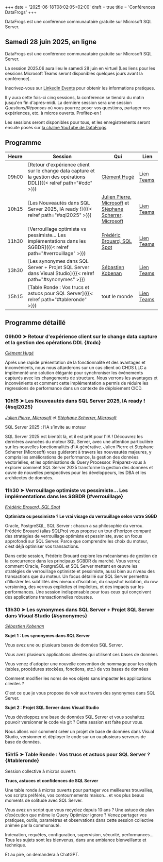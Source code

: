 +++
date = '2025-06-18T08:02:05+02:00'
draft = true
title = 'Conférences DataFrogs'
+++

DataFrogs est une conférence communautaire gratuite sur Microsoft SQL Server.

<!--more-->

## Samedi 28 juin 2025, en ligne

DataFrogs est une conférence communautaire gratuite sur Microsoft SQL Server.

La session 2025.06 aura lieu le samedi 28 juin en virtuel (Les liens pour les sessions Microsoft Teams seront disponibles quelques jours avant la conférence).

Inscrivez-vous sur [LinkedIn Events](https://www.linkedin.com/events/datafrogs2025-067322990104753471488) pour obtenir les informations pratiques.

Il y aura cette fois-ci cinq sessions, la conférence se tiendra du matin jusqu'en fin d'après-midi. La dernière session sera une session _Questions/Réponses_ où vous pourrez poser vos questions, partager vos expériences, etc. à micros ouverts. Profitez-en !

Les sessions seront disponibles pour tous, et les enregistrements seront ensuite posés sur [la chaîne YouTube de DataFrogs](https://www.youtube.com/@datafrogs).

## Programme

| Heure | Session | Qui | Lien |
| -------- | ------ | ------ | ------ |
| 09h00 | [Retour d'expérience client sur le change data capture et la gestion des opérations DDL]({{< relref path="#cdc" >}}) | [Clément Hugé](https://www.linkedin.com/in/clementhuge/) | [Lien Teams](https://teams.microsoft.com/l/meetup-join/19%3ameeting_ZTU5OGU2ODctMzI0NS00ZGM4LTk0NjMtMDI3MjQyODQ1OWFj%40thread.v2/0?context=%7b%22Tid%22%3a%22c6f8f5e5-ffac-4e60-83b0-a40c7405938d%22%2c%22Oid%22%3a%22adacf689-b9a1-4dcb-9aa9-5b5d04d1496f%22%7d) |
| 10h15 | [Les Nouveautés dans SQL Server 2025, IA ready !]({{< relref path="#sql2025" >}}) | [Julien Pierre, Microsoft](https://www.linkedin.com/in/julien-pierre-15782127/) et [Stéphane Scherrer, Microsoft](https://www.linkedin.com/in/stephanescherrer/) | [Lien Teams](https://teams.microsoft.com/l/meetup-join/19%3ameeting_Mzk2MWMyMjYtMjdjNC00MzFiLWFmMjAtN2E4NDkyODI1Yjc3%40thread.v2/0?context=%7b%22Tid%22%3a%22c6f8f5e5-ffac-4e60-83b0-a40c7405938d%22%2c%22Oid%22%3a%22adacf689-b9a1-4dcb-9aa9-5b5d04d1496f%22%7d) |
| 11h30 | [Verrouillage optimiste vs pessimiste… Les implémentations dans les SGBDR]({{< relref path="#verrouillage" >}}) | [Frédéric Brouard, SQL Spot](https://www.linkedin.com/in/frederic-brouard-alias-sqlpro-914761) | [Lien Teams](https://teams.microsoft.com/l/meetup-join/19%3ameeting_MDJiODdlMzctNjRiNC00NTY2LWJkNzQtMzM2MGJjNTY2YmE0%40thread.v2/0?context=%7b%22Tid%22%3a%22c6f8f5e5-ffac-4e60-83b0-a40c7405938d%22%2c%22Oid%22%3a%22adacf689-b9a1-4dcb-9aa9-5b5d04d1496f%22%7d) |
| 13h30 | [Les synonymes dans SQL Server + Projet SQL Server dans Visual Studio]({{< relref path="#synonymes" >}}) | [Sébastien Kobenan](https://www.linkedin.com/in/sebastien-kobenan/) | [Lien Teams](https://teams.microsoft.com/l/meetup-join/19%3ameeting_OWRlN2I2MDYtZTU1Yi00NjJhLWFjOGQtYTA0MzQ0MDJjYTMz%40thread.v2/0?context=%7b%22Tid%22%3a%22c6f8f5e5-ffac-4e60-83b0-a40c7405938d%22%2c%22Oid%22%3a%22adacf689-b9a1-4dcb-9aa9-5b5d04d1496f%22%7d) |
| 15h15 | [Table Ronde : Vos trucs et astucs pour SQL Server]({{< relref path="#tableronde" >}}) | tout le monde | [Lien Teams](https://teams.microsoft.com/l/meetup-join/19%3ameeting_ZDA3ZmEyZDQtMTQ0MS00ODEyLWE1YjgtOTQxM2Q2Mzk1NzI1%40thread.v2/0?context=%7b%22Tid%22%3a%22c6f8f5e5-ffac-4e60-83b0-a40c7405938d%22%2c%22Oid%22%3a%22adacf689-b9a1-4dcb-9aa9-5b5d04d1496f%22%7d) |

## Programme détaillé

### 09h00 &#10148; Retour d'expérience client sur le change data capture et la gestion des opérations DDL {#cdc}

[_Clément Hugé_](https://www.linkedin.com/in/clementhuge/)

Après une rapide présentation de la fonctionnalité et des avantages et inconvénients, nous nous attarderons sur un cas client où CHDS LLC a implémenté une solution élégante pour synchroniser les événements capturés avec les changements de structure. Nous verrons les avantages et inconvénients et comment cette implémentation a permis de réduire les régressions de performance dans un contexte de déploiement CICD.

### 10h15 &#10148; Les Nouveautés dans SQL Server 2025, IA ready ! {#sql2025}

[_Julien Pierre, Microsoft_](https://www.linkedin.com/in/julien-pierre-15782127/) et [_Stéphane Scherrer, Microsoft_](https://www.linkedin.com/in/stephanescherrer/)

SQL Server 2025 : l’IA s’invite au moteur

SQL Server 2025 est bientôt là, et il est prêt pour l'IA ! Découvrez les dernières avancées du moteur SQL Server, avec une attention particulière sur les nouvelles fonctionnalités d'IA générative. Julien Pierre et Stéphane Scherrer (Microsoft) vous guideront à travers les nouveautés majeures, y compris les améliorations de performance, la gestion des données vectorielles, et les optimisations du Query Processor. Préparez-vous à explorer comment SQL Server 2025 transforme la gestion des données et ouvre de nouvelles perspectives pour les développeurs, les DBA et les architectes de données.

### 11h30 &#10148; Verrouillage optimiste vs pessimiste… Les implémentations dans les SGBDR {#verrouillage}

[_Frédéric Brouard, SQL Spot_](https://www.linkedin.com/in/frederic-brouard-alias-sqlpro-914761)

**Optimiste ou pessimiste ? Le vrai visage du verrouillage selon votre SGBD**

Oracle, PostgreSQL, SQL Server : chacun a sa philosophie du verrou. Frédéric Brouard (alias SQLPro) vous propose un tour d’horizon comparé des stratégies de verrouillage optimiste et pessimiste, avec un focus approfondi sur SQL Server. Parce que comprendre les choix du moteur, c’est déjà optimiser vos transactions.

Dans cette session, Frédéric Brouard explore les mécanismes de gestion de la concurrence dans les principaux SGBDR du marché. Vous verrez comment Oracle, PostgreSQL et SQL Server mettent en œuvre les stratégies de verrouillage optimiste et pessimiste, aussi bien au niveau des transactions que du moteur.
Un focus détaillé sur SQL Server permettra d’illustrer les subtilités des niveaux d’isolation, du snapshot isolation, du row versioning, des verrous explicites et implicites, et des impacts sur les performances. Une session indispensable pour tous ceux qui conçoivent des applications transactionnelles robustes.

### 13h30 &#10148; Les synonymes dans SQL Server + Projet SQL Server dans Visual Studio {#synonymes}

[_Sébastien Kobenan_](https://www.linkedin.com/in/sebastien-kobenan/)

**Sujet 1 : Les synonymes dans SQL Server**

Vous avez une ou plusieurs bases de données SQL Server. 

Vous avez plusieurs applications clientes qui utilisent ces bases de données

Vous venez d'adopter une nouvelle convention de nommage pour les objets (tables, procédures stockées, fonctions, etc.) de vos bases de données 

Comment modifier les noms de vos objets sans impacter les applications clientes ?

C'est ce que je vous propose de voir aux travers des synonymes dans SQL Server.

**Sujet 2 : Projet SQL Server dans Visual Studio**

Vous développez une base de données SQL Server et vous souhaitez pouvoir versionner le code via git ? Cette session est  faite pour vous.

Nous allons voir comment créer un projet de base de données dans Visual Studio, versionner et déployer le code sur un ou plusieurs serveurs de base de données.

### 15h15 &#10148; Table Ronde : Vos trucs et astucs pour SQL Server ? {#tableronde}

Session collective à micros ouverts

**Trucs, astuces et confidences de SQL Server**

Une table ronde à micros ouverts pour partager vos meilleures trouvailles, vos scripts préférés, vos contournements maison… et vos plus beaux moments de solitude avec SQL Server.

Vous avez un script que vous recyclez depuis 10 ans ? Une astuce de plan d’exécution que même le Query Optimizer ignore ? Venez partager vos pratiques, outils, paramètres et observations dans cette session collective animée par la communauté.

Indexation, requêtes, configuration, supervision, sécurité, performances… Tous les sujets sont les bienvenus, dans une ambiance bienveillante et technique.

Et au pire, on demandera à ChatGPT.
